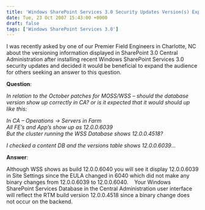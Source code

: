 ```yaml
---
title: 'Windows SharePoint Services 3.0 Security Updates Version(s) Explained'
date: Tue, 23 Oct 2007 15:43:00 +0000
draft: false
tags: ['Windows SharePoint Services 3.0']
---
```


I was recently asked by one of our Premier Field Engineers in Charlotte, NC about the versioning information displayed in SharePoint 3.0 Central Administration after installing recent Windows SharePoint Services 3.0 security updates and decided it would be beneficial to expand the audience for others seeking an answer to this question.

**Question**:

_In relation to the October patches for MOSS/WSS – should the database version show up correctly in CA? or is it expected that it would should up like this:_

_In CA – Operations -> Servers in Farm  
All FE’s and App’s show up as 12.0.0.6039  
But the cluster running the WSS Database shows 12.0.0.4518?_

_I checked a content DB and the versions table shows 12.0.0.6039..._

**Answer**: 

Although WSS shows as build 12.0.0.6040 you will see it display 12.0.0.6039 in Site Settings since the EULA changed in 6040 which did not make any binary changes from 12.0.0.6039 to 12.0.0.6040.    Your Windows SharePoint Services Database in the Central Administration user interface will reflect the RTM build version 12.0.0.4518 since a binary change does not occur on the backend.